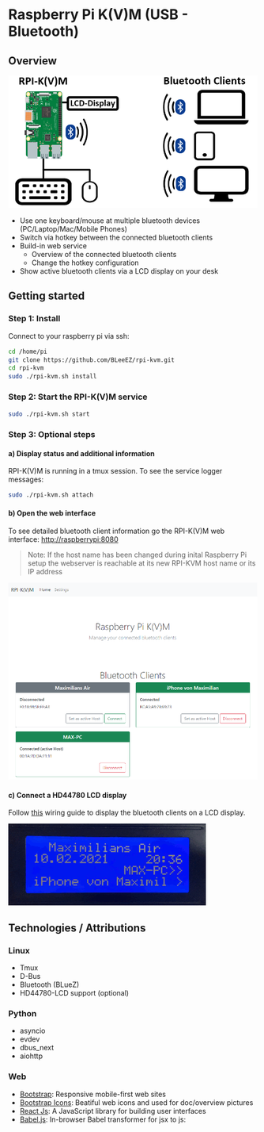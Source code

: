 # Raspberry Pi K(V)M (USB - Bluetooth)

## Overview

![Overview](/.github/Screenshots/overview.png)

- Use one keyboard/mouse at multiple bluetooth devices (PC/Laptop/Mac/Mobile Phones)
- Switch via hotkey between the connected bluetooth clients
- Build-in web service
    - Overview of the connected bluetooth clients
    - Change the hotkey configuration
- Show active bluetooth clients via a LCD display on your desk

## Getting started

### Step 1: Install

Connect to your raspberry pi via ssh:

``` bash
cd /home/pi
git clone https://github.com/BLeeEZ/rpi-kvm.git
cd rpi-kvm
sudo ./rpi-kvm.sh install
```

### Step 2: Start the RPI-K(V)M service

``` bash
sudo ./rpi-kvm.sh start
```

### Step 3: Optional steps

#### a) Display status and additional information

RPI-K(V)M is running in a tmux session. To see the service logger messages:

``` bash
sudo ./rpi-kvm.sh attach
```

#### b) Open the web interface

To see detailed bluetooth client information go the RPI-K(V)M web interface: [http://raspberrypi:8080](http://raspberrypi:8080)
>Note: If the host name has been changed during inital Raspberry Pi setup the webserver is reachable at its new RPI-KVM host name or its IP address

![Web page](/.github/Screenshots/web.png)

#### c) Connect a HD44780 LCD display

Follow [this](/docu/lcd.md) wiring guide to display the bluetooth clients on a LCD display.

![Animated lcd display bluetooth client switch](/.github/Screenshots/lcd.gif)

## Technologies / Attributions

### Linux

- Tmux
- D-Bus
- Bluetooth (BLueZ)
- HD44780-LCD support (optional)

### Python

- asyncio
- evdev
- dbus_next
- aiohttp

### Web

- [Bootstrap](https://getbootstrap.com/): Responsive mobile-first web sites
- [Bootstrap Icons](https://icons.getbootstrap.com/?#icons): Beatiful web icons and used for doc/overview pictures
- [React Js](https://reactjs.org/): A JavaScript library for building user interfaces
- [Babel.js](https://babeljs.io/): In-browser Babel transformer for jsx to js: 